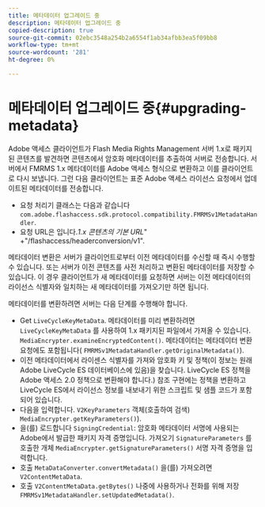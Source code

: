 ```yaml
---
title: 메타데이터 업그레이드 중
description: 메타데이터 업그레이드 중
copied-description: true
source-git-commit: 02ebc3548a254b2a6554f1ab34afbb3ea5f09bb8
workflow-type: tm+mt
source-wordcount: '281'
ht-degree: 0%

---
```


# 메타데이터 업그레이드 중{#upgrading-metadata}

Adobe 액세스 클라이언트가 Flash Media Rights Management 서버 1.x로 패키지된 콘텐츠를 발견하면 콘텐츠에서 암호화 메타데이터를 추출하여 서버로 전송합니다. 서버에서 FMRMS 1.x 메타데이터를 Adobe 액세스 형식으로 변환하고 이를 클라이언트로 다시 보냅니다. 그런 다음 클라이언트는 표준 Adobe 액세스 라이선스 요청에서 업데이트된 메타데이터를 전송합니다.

* 요청 처리기 클래스는 다음과 같습니다 `com.adobe.flashaccess.sdk.protocol.compatibility.FMRMSv1MetadataHandler`.
* 요청 URL은 입니다.*1.x 콘텐츠의 기본 URL*&quot; +&quot;/flashaccess/headerconversion/v1&quot;.

메타데이터 변환은 서버가 클라이언트로부터 이전 메타데이터를 수신할 때 즉시 수행할 수 있습니다. 또는 서버가 이전 콘텐츠를 사전 처리하고 변환된 메타데이터를 저장할 수 있습니다. 이 경우 클라이언트가 새 메타데이터를 요청하면 서버는 이전 메타데이터의 라이선스 식별자와 일치하는 새 메타데이터를 가져오기만 하면 됩니다.

메타데이터를 변환하려면 서버는 다음 단계를 수행해야 합니다.

* Get `LiveCycleKeyMetaData`. 메타데이터를 미리 변환하려면 `LiveCycleKeyMetaData` 를 사용하여 1.x 패키지된 파일에서 가져올 수 있습니다. `MediaEncrypter.examineEncryptedContent()`. 메타데이터는 메타데이터 변환 요청에도 포함됩니다( `FMRMSv1MetadataHandler.getOriginalMetadata()`).
* 이전 메타데이터에서 라이센스 식별자를 가져와 암호화 키 및 정책(이 정보는 원래 Adobe LiveCycle ES 데이터베이스에 있음)을 찾습니다. LiveCycle ES 정책을 Adobe 액세스 2.0 정책으로 변환해야 합니다.) 참조 구현에는 정책을 변환하고 LiveCycle ES에서 라이선스 정보를 내보내기 위한 스크립트 및 샘플 코드가 포함되어 있습니다.
* 다음을 입력합니다. `V2KeyParameters` 객체(호출하여 검색) `MediaEncrypter.getKeyParameters()`).
* 을(를) 로드합니다 `SigningCredential`: 암호화 메타데이터 서명에 사용되는 Adobe에서 발급한 패키지 자격 증명입니다. 가져오기 `SignatureParameters` 를 호출한 개체 `MediaEncrypter.getSignatureParameters()` 서명 자격 증명을 입력합니다.
* 호출 `MetaDataConverter.convertMetadata()` 을(를) 가져오려면 `V2ContentMetaData`.
* 호출 `V2ContentMetaData.getBytes()` 나중에 사용하거나 전화를 위해 저장 `FMRMSv1MetadataHandler.setUpdatedMetadata()`.
